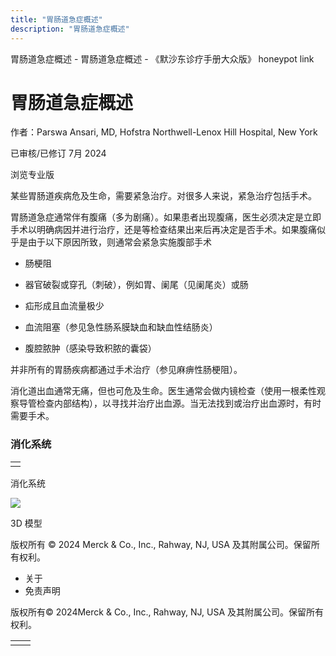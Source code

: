 ```yaml
---
title: "胃肠道急症概述"
description: "胃肠道急症概述"
---
```


﻿胃肠道急症概述 \- 胃肠道急症概述 \- 《默沙东诊疗手册大众版》 honeypot link

# 胃肠道急症概述

作者：Parswa Ansari, MD, Hofstra Northwell-Lenox Hill Hospital, New York

已审核/已修订 7月 2024

浏览专业版

某些胃肠道疾病危及生命，需要紧急治疗。对很多人来说，紧急治疗包括手术。

胃肠道急症通常伴有腹痛（多为剧痛）。如果患者出现腹痛，医生必须决定是立即手术以明确病因并进行治疗，还是等检查结果出来后再决定是否手术。如果腹痛似乎是由于以下原因所致，则通常会紧急实施腹部手术

- 肠梗阻

- 器官破裂或穿孔（刺破），例如胃、阑尾（见阑尾炎）或肠

- 疝形成且血流量极少

- 血流阻塞（参见急性肠系膜缺血和缺血性结肠炎）

- 腹腔脓肿（感染导致积脓的囊袋）


并非所有的胃肠疾病都通过手术治疗（参见麻痹性肠梗阻）。

消化道出血通常无痛，但也可危及生命。医生通常会做内镜检查（使用一根柔性观察导管检查内部结构），以寻找并治疗出血源。当无法找到或治疗出血源时，有时需要手术。

### 消化系统

|     |
| --- |
|  |

消化系统

![](https://edge.sitecorecloud.io/mmanual-ssq1ci05/media/home/images/b/i/o/biodigital-male-digestive-new-cv-sized_zh.jpg?thn=0&sc_lang=zh&mw=500)

3D 模型



版权所有 © 2024
Merck & Co., Inc., Rahway, NJ, USA 及其附属公司。保留所有权利。

- 关于
- 免责声明

版权所有© 2024Merck & Co., Inc., Rahway, NJ, USA 及其附属公司。保留所有权利。

|     |     |
| --- | --- |
|  |  |